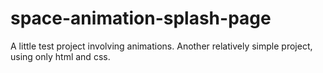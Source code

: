 # space-animation-splash-page
A little test project involving animations. Another relatively simple project, using only html and css.
